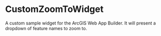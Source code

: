 # CustomZoomToWidget

A custom sample widget for the ArcGIS Web App Builder.  It will present a dropdown of feature names to zoom to.
